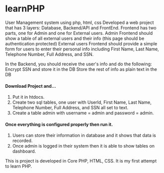 # learnPHP
User Management system using php, html, css
Developed a web project that has 3 layers: Database, Backend/API and FrontEnd. 
Frontend has two parts, one for Admin and one for External users. 
Admin Frontend should show a table of all external users and their info (this page should be authentication protected)
External users Frontend should provide a simple form for users to enter their personal info including First Name, Last Name, Telephone Number, Full Address, and SSN.

In the Backend, you should receive the user's info and do the following:
Encrypt SSN and store it in the DB
Store the rest of info as plain text in the DB

#### Download Project and...
1. Put it in htdocs.
2. Create two sql tables, one user with UserId, First Name, Last Name, Telephone Number, Full Address, and SSN all set to text.
3. Create a table admin with username = admin and password = admin.

#### Once everything is configured properly then run it.
1. Users can store their information in database and it shows that data is recorded.
2. Once admin is logged in their system then it is able to show tables on dashboard.

This is project is developed in Core PHP, HTML, CSS. It is my first attempt to learn PHP.
 
